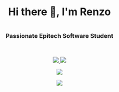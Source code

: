 # <h1 align="center">Hi there 👋, I'm Renzo</h1>
# <h3 align="center">Passionate Epitech Software Student</h3>
<br/>
<p align="center" dir="auto">
  <a href="https://www.epitech.eu" rel="nofollow">
      <img src="https://camo.githubusercontent.com/4e447709f44a2c16c44d136a71392c1f93eaeae0da36bb1d04aeee935a77c137/68747470733a2f2f696d672e736869656c64732e696f2f62616467652f457069746563682d3161326236643f7374796c653d666f722d7468652d6261646765266c6f676f3d2f652f266c6f676f436f6c6f723d7768697465" data-canonical-src="https://img.shields.io/badge/Epitech-1a2b6d?style=for-the-badge&amp;logo=/e/&amp;logoColor=white" style="max-width: 100%;">
  </a>
  <a href="https://www.linkedin.com/in/renzomaggiori" rel="nofollow">
        <img src="https://camo.githubusercontent.com/591c02e8ff595d43e0b35b1b29aed639a7154b959cd8f8c854b9e176d885b094/68747470733a2f2f696d672e736869656c64732e696f2f62616467652f4c696e6b6564496e2d3030373742353f7374796c653d666f722d7468652d6261646765266c6f676f3d6c696e6b6564696e266c6f676f436f6c6f723d7768697465" data-canonical-src="https://img.shields.io/badge/LinkedIn-0077B5?style=for-the-badge&amp;logo=linkedin&amp;logoColor=white" style="max-width: 100%;">
    </a>
</p>

<p align="center">
  <a href="https://github.com/anuraghazra/github-readme-stats">
    <img src="https://github-readme-stats.vercel.app/api?username=renzomaggiori&show_icons=true&theme=radical" />
  </a>
</p>

<p align="center">
    <a href="https://github.com/anuraghazra/convoychat">
      <img src="https://github-readme-stats.vercel.app/api/top-langs/?username=renzomaggiori&layout=compact&theme=radical" />
    </a>
</p>
